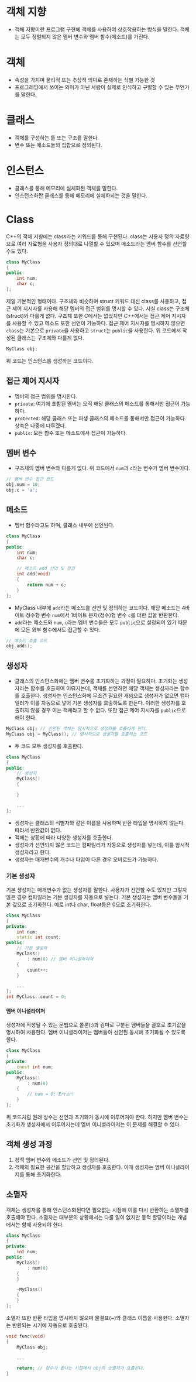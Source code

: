 # 객체 지향
- 객체 지향이란 프로그램 구현에 객체를 사용하여 상호작용하는 방식을 말한다. 객체는 모두 정렬되지 않은 멤버 변수와 멤버 함수(메소드)를 가진다.
# 객체
- 속성을 가지며 물리적 또는 추상적 의미로 존재하는 식별 가능한 것
- 프로그래밍에서 쓰이는 의미가 아닌 사람이 실제로 인식하고 구별할 수 있는 무언가를 말한다.
# 클래스
- 객체를 구성하는 틀 또는 구조를 말한다.
- 변수 또는 메소드들의 집합으로 정의된다.
# 인스턴스
- 클래스를 통해 메모리에 실체화된 객체를 말한다.
- 인스턴스화란 클래스를 통해 메모리에 실체화되는 것을 말한다.
# Class
C++의 객체 지향에는 class라는 키워드를 통해 구현된다. class는 사용자 정의 자료형으로 여러 자료형을 사용자 정의대로 나열할 수 있으며 메소드라는 멤버 함수를 선언할 수도 있다.

```cpp
class MyClass
{
public:
    int num;
    char c;
};
```

제일 기본적인 형태이다. 구조체와 비슷하며 struct 키워드 대신 class를 사용하고, 접근 제어 지시자를 사용해 해당 멤버의 접근 범위를 명시할 수 있다.
사실 class는 구조체(struct)와 다를게 없다. 구조체 또한 C에서는 없었지만 C++에서는 접근 제어 지시자를 사용할 수 있고 메소드 또한 선언이 가능하다.
접근 제어 지시자를 명시하지 않으면 `class`는 기본으로 `private`을 사용하고 `struct`는 `public`을 사용한다.
위 코드에서 작성된 클래스는 구조체와 다를게 없다.

```cpp
MyClass obj;
```

위 코드는 인스턴스를 생성하는 코드이다.
## 접근 제어 지시자
- 멤버의 접근 범위를 명시한다.
- `private`: 여기에 포함된 멤버는 오직 해당 클래스의 메소드를 통해서만 접근이 가능하다.
- `protected`: 해당 클래스 또는 파생 클래스의 메소드를 통해서만 접근이 가능하다. 상속은 나중에 다루겠다.
- `public`: 모든 함수 또는 메소드에서 접근이 가능하다.
## 멤버 변수
- 구조체의 멤버 변수와 다를게 없다. 위 코드에서 `num`과 `c`라는 변수가 멤버 변수이다.

```cpp
// 멤버 변수 접근 코드
obj.num = 10;
obj.c = 'a';
```
## 메소드
- 멤버 함수라고도 하며, 클래스 내부에 선언된다.

```cpp
class MyClass
{
public:
    int num;
    char c;

    // 메소드 add 선언 및 정의
    int add(void)
    {
        return num + c;
    }
};
```

- MyClass 내부에 `add`라는 메소드를 선언 및 정의하는 코드이다. 해당 메소드는 4바이트 정수형 변수 `num`에서 1바이트 문자(정수)형 변수 `c`를 더한 값을 반환한다.
- `add`라는 메소드와 `num`, `c`라는 멤버 변수들은 모두 `public`으로 설정되어 있기 때문에 모든 외부 함수에서도 접근할 수 있다.

```cpp
// 메소드 호출 코드
obj.add();
```
## 생성자
- 클래스의 인스턴스화에는 멤버 변수를 초기화하는 과정이 필요하다. 초기화는 생성자라는 함수를 호출하여 이뤄지는데, 객체를 선언하면 해당 객체는 생성자라는 함수를 호출한다. 생성자는 인스턴스화에 무조건 필요한 개념으로 생성자가 없으면 컴파일러가 이를 자동으로 넣어 기본 생성자를 호출하도록 만든다. 이러한 생성자를 호출하지 않을 경우 이는 객체라고 할 수 없다. 또한 접근 제어 지시자를 `public`으로 해야 한다.

```cpp
MyClass obj; // 선언된 객체는 암시적으로 생성자를 호출하게 된다.
MyClass obj = MyClass(); // 명시적으로 생성자를 호출하는 코드
```

- 두 코드 모두 생성자를 호출한다.

```cpp
class MyClass
{
public:
    // 생성자
    MyClass()
    {

    }

    ...
};
```

- 생성자는 클래스의 식별자와 같은 이름을 사용하며 반환 타입을 명시하지 않는다. 따라서 반환값이 없다.
- 객체는 상황에 따라 다양한 생성자를 호출한다.
- 생성자가 선언되지 않은 코드는 컴파일러가 자동으로 생성자를 넣는데, 이를 암시적 생성자라고 한다.
- 생성자는 매개변수의 개수나 타입이 다른 경우 오버로드가 가능하다.
### 기본 생성자
기본 생성자는 매개변수가 없는 생성자를 말한다. 사용자가 선언할 수도 있지만 그렇지 않은 경우 컴파일러는 기본 생성자를 자동으로 넣는다. 기본 생성자는 멤버 변수들을 기본 값으로 초기화한다. 예로 int나 char, float등은 0으로 초기화한다.

```cpp
class MyClass
{
private:
    int num;
    static int count;
public:
    // 기본 생성자
    MyClass()
        : num(0) // 멤버 이니셜라이저
    {
        count++;
    }

    ...
};
int MyClass::count = 0;
```

#### 멤버 이니셜라이저
생성자에 작성될 수 있는 문법으로 콜론(:)과 컴마로 구분된 멤버들을 괄호로 초기값을 명시하여 사용한다. 멤버 이니셜라이저는 멤버들이 선언된 동시에 초기화될 수 있도록 한다.

```cpp
class MyClass
{
private:
    const int num;
public:
    MyClass()
        : num(0)
    {
        // num = 0; Error!
    }
};
```

위 코드처럼 원래 상수는 선언과 초기화가 동시에 이루어져야 한다. 하지만 멤버 변수는 초기화가 생성자에서 이루어지는데 멤버 이니셜라이저는 이 문제를 해결할 수 있다.
## 객체 생성 과정
1. 정적 멤버 변수와 메소드가 선언 및 정의된다.
2. 객체의 필요한 공간을 할당하고 생성자를 호출한다. 이때 생성자는 멤버 이니셜라이저를 통해 초기화한다.
## 소멸자
객체는 생성자를 통해 인스턴스화된다면 필요없는 시점에 이를 다시 반환하는 소멸자를 호출해야 한다. 소멸자는 대부분의 상황에서는 다룰 일이 없지만 동적 할당이라는 개념에서는 함께 사용되야 한다.

```cpp
class MyClass
{
private:
    int num;
public:
    MyClass()
        : num(0)
    {
    }

    ~MyClass()
    {
    }
};
```

소멸자 또한 반환 타입을 명시하지 않으며 물결표(~)와 클래스 이름을 사용한다. 소멸자는 반환되는 시기에 자동으로 호출된다.

```cpp
void func(void)
{
    MyClass obj;

    ...

    return; // 함수가 끝나는 시점에서 obj의 소멸자가 호출된다.
}
```